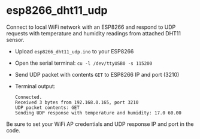 # esp8266_dht11_udp

Connect to local WiFi network with an ESP8266 and respond to UDP requests with temperature and humidity readings from attached DHT11 sensor.

 - Upload `esp8266_dht11_udp.ino` to your ESP8266  
 - Open the serial terminal: `cu -l /dev/ttyUSB0 -s 115200`
 - Send UDP packet with contents `GET` to ESP8266 IP and port (3210)
 - Terminal output:

     ```
     Connected.
     Received 3 bytes from 192.168.0.165, port 3210
     UDP packet contents: GET
     Sending UDP response with temperature and humidity: 17.0 60.00
     ```

Be sure to set your WiFi AP credentials and UDP response IP and port in the code.
